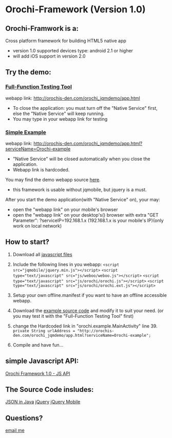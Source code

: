 Orochi-Framework (Version 1.0)
==================================================

Orochi-Framwork is a:
--------------------------------------
Cross platform framework for building HTML5 native app

* version 1.0 supported devices type: android 2.1 or higher
* will add iOS support in version 2.0


Try the demo:
--------------------------------------
### [Full-Function Testing Tool](https://github.com/ronaldtsang/Orochi-Framework/blob/master/android/orochi_source.apk) ###
webapp link: http://orochis-den.com/orochi_jqmdemo/app.html
* To close the application: you must turn off the "Native Service" first, else the "Native Service" will keep running.
* You may type in your webapp link for testing


### [Simple Example](https://github.com/ronaldtsang/Orochi-Framework/blob/master/android/orochi_example.apk) ###
webapp link: http://orochis-den.com/orochi_jqmdemo/app.html?serviceName=Orochi-example
* "Native Service" will be closed automatically when you close the application.
* Webapp link is hardcoded.


You may find the demo webapp source [here](https://github.com/ronaldtsang/Orochi-Framework/tree/master/web_example_with_source).
* this framework is usable without jqmobile, but jquery is a must.

After you start the demo application(with "Native Service" on), your may:
* open the "webapp link" on your mobile's browser
* open the "webapp link" on your desktop's() browser with extra "GET Parameter": ?serviceIP=192.168.1.x (192.168.1.x is your mobile's IP)(only work on local network)


How to start?
--------------------------------------
1. Download all [javascript files](https://github.com/ronaldtsang/Orochi-Framework/tree/master/web_example_with_source/js)

2. Include the following lines in you webapp:
`<script src="jqmobile/jquery.min.js"></script>`
`<script type="text/javascript" src="js/weboo/weboo.js"></script>`
`<script type="text/javascript" src="js/orochi/orochi.js"></script>`
`<script type="text/javascript" src="js/orochi/orochi.ext.js"></script>`

3. Setup your own offline.manifest if you want to have an offline accessible webapp.

4. Download the [example source code](https://github.com/ronaldtsang/Orochi-Framework/tree/master/android/orochi_example) and modify it to suit your need. (or you may test it with the "Full-Function Testing Tool" first)

5. change the Hardcoded link in "orochi.example.MainActivity" line 39. 
`private String urlAddress = "http://orochis-den.com/orochi_jqmdemo/app.html?serviceName=Orochi-example";`

6. Compile and have fun...


simple Javascript API:
--------------------------------------
[Orochi Framework 1.0 - JS API](https://docs.google.com/document/d/1Rlwf2HBYCG4AafVFCEpuifXhBJuqy3IRdk7cix9ZWe0/edit)


The Source Code insludes:
--------------------------------------
[JSON in Java](http://www.json.org/java/)
[jQuery](http://jquery.com/)
[jQuery Mobile](http://jquerymobile.com/)


Questions?
--------------------------------------
[email me](mailto:ronaldtsang@orochis-den.com)


